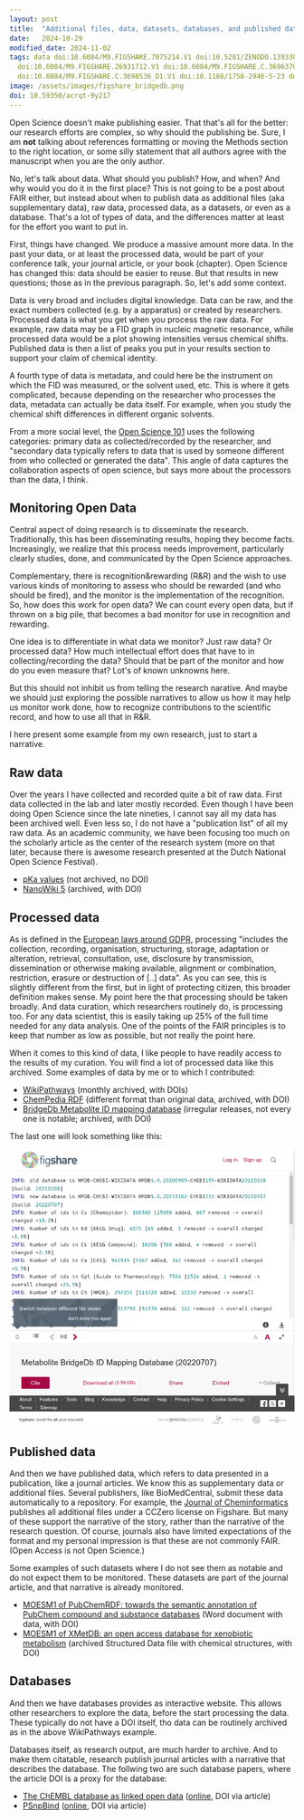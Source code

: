 ```yaml
---
layout: post
title:  "Additional files, data, datasets, databases, and published data"
date:   2024-10-29
modified_date: 2024-11-02
tags: data doi:10.6084/M9.FIGSHARE.7075214.V1 doi:10.5281/ZENODO.13933046 doi:10.6084/M9.FIGSHARE.681678
  doi:10.6084/M9.FIGSHARE.26931712.V1 doi:10.6084/M9.FIGSHARE.C.3696370_D1.V1
  doi:10.6084/M9.FIGSHARE.C.3698536_D1.V1 doi:10.1186/1758-2946-5-23 doi:10.1186/S13321-021-00573-5
image: /assets/images/figshare_bridgedb.png
doi: 10.59350/acrqt-9y217
---
```


Open Science doesn't make publishing easier. That that's all for the better: our research efforts are complex,
so why should the publishing be. Sure, I am **not** talking about references formatting or moving the Methods
section to the right location, or some silly statement that all authors agree with the manuscript when you are
the only author.

No, let's talk about data. What should you publish? How, and when? And why would you do it in the first
place? This is not going to be a post about FAIR either, but instead about when to publish data as additional
files (aka supplementary data), raw data, processed data, as a datasets, or even as a database. That's a
lot of types of data, and the differences matter at least for the effort you want to put in.

First, things have changed. We produce a massive amount more data. In the past your data, or at least the
processed data, would be part of your conference talk, your journal article, or your book (chapter).
Open Science has changed this: data should be easier to reuse. But that results in new questions; those
as in the previous paragraph. So, let's add some context.

Data is very broad and includes digital knowledge. Data can be raw, and the exact numbers collected (e.g.
by a apparatus) or created by researchers. Processed data is what you get when you process the raw data.
For example, raw data may be a FID graph in nucleic magnetic resonance, while processed data would be a
plot showing intensities versus chemical shifts. Published data is then a list of peaks you put in your
results section to support your claim of chemical identity.

A fourth type of data is metadata, and could here be the instrument on which the FID was measured, or
the solvent used, etc. This is where it gets complicated, because depending on the researcher who
processes the data, metadata can actually be data itself. For example, when you study the chemical
shift differences in different organic solvents.

From a more social level, the [Open Science 101](https://chem-bla-ics.linkedchemistry.info/2024/10/21/nasa-tops.html)
uses the following categories: primary data as collected/recorded by the researcher, and
"secondary data typically refers to data that is used by someone different from who collected or generated the data".
This angle of data captures the collaboration aspects of open science, but says more about
the processors than the data, I think.

## Monitoring Open Data

Central aspect of doing research is to disseminate the research. Traditionally, this has been
disseminating results, hoping they become facts. Increasingly, we realize that this process needs
improvement, particularly clearly studies, done, and communicated by the Open Science approaches.

Complementary, there is recognition&rewarding (R&R) and the wish to use various kinds of monitoring to
assess who should be rewarded (and who should be fired), and the monitor is the implementation
of the recognition. So, how does this work for open data? We can count every open data, but
if thrown on a big pile, that becomes a bad monitor for use in recognition and rewarding.

One idea is to differentiate in what data we monitor? Just raw data? Or processed data?
How much intellectual effort does that have to in collecting/recording the data? Should that
be part of the monitor and how do you even measure that? Lot's of known unknowns here.

But this should not inhibit us from telling the research narative. And maybe we should
just exploring the possible narratives to allow us how it may help us monitor work done,
how to recognize contributions to the scientific record, and how to use all that in R&R.

I here present some example from my own research, just to start a narrative.

## Raw data

Over the years I have collected and recorded quite a bit of raw data. First data collected in the lab
and later mostly recorded. Even though I have been doing Open Science since the late nineties,
I cannot say all my data has been archived well. Even less so, I do not have a "publication list"
of all my raw data. As an academic community, we have been focusing too much on the scholarly
article as the center of the research system (more on that later, because there is awesome
research presented at the Dutch National Open Science Festival).

* [pKa values](https://chem-bla-ics.linkedchemistry.org/03/27/migrating-pka-data-from-drugmet-to.html) (not archived, no DOI)
* [NanoWiki 5](https://doi.org/10.6084/m9.figshare.7075214.v1) (archived, with DOI)

## Processed data

As is defined in the [European laws around GDPR](https://commission.europa.eu/law/law-topic/data-protection/reform/what-constitutes-data-processing_en),
processing "includes the collection, recording, organisation, structuring, storage,
adaptation or alteration, retrieval, consultation, use, disclosure by transmission, dissemination or otherwise making available,
alignment or combination, restriction, erasure or destruction of [..] data". As you can see, this is slightly
different from the first, but in light of protecting citizen, this broader definition makes sense.
My point here the that processing should be taken broadly. And data curation, which researchers
routinely do, is processing too. For any data scientist, this is easily taking up 25% of the
full time needed for any data analysis. One of the points of the FAIR principles is to keep
that number as low as possible, but not really the point here.

When it comes to this kind of data, I like people to have readily access to the results
of my curation. You will find a lot of processed data like this archived. Some examples of
data by me or to which I contributed:

* [WikiPathways](https://doi.org/10.5281/zenodo.13933046) (monthly archived, with DOIs)
* [ChemPedia RDF](https://doi.org/10.6084/m9.figshare.681678) (different format than original data, archived, with DOI)
* [BridgeDb Metabolite ID mapping database](https://doi.org/10.6084/m9.figshare.26931712.v1) (irregular releases, not every one is notable; archived, with DOI)

The last one will look something like this:

![](/assets/images/figshare_bridgedb.png)

## Published data

And then we have published data, which refers to data presented in a publication, like a journal
articles. We know this as supplementary data or additional files. Several publishers, like
BioMedCentral, submit these data automatically to a repository. For example, the
[Journal of Cheminformatics](https://jcheminf.biomedcentral.com/) publishes all additional files under a CCZero license on Figshare.
But many of these support the narrative of the story, rather than the narrative of the
research question. Of course, journals also have limited expectations of the format and
my personal impression is that these are not commonly FAIR. (Open Access is not Open Science.)

Some examples of such datasets where I do not see them as notable and do not expect them
to be monitored. These datasets are part of the journal article, and that narrative is
already monitored.

* [MOESM1 of PubChemRDF: towards the semantic annotation of PubChem compound and substance databases](https://doi.org/10.6084/m9.figshare.c.3696370_D1.v1) (Word document with data, with DOI)
* [MOESM1 of XMetDB: an open access database for xenobiotic metabolism](https://doi.org/10.6084/m9.figshare.c.3698536_D1.v1) (archived Structured Data file with chemical structures, with DOI)

## Databases

And then we have databases provides as interactive website. This allows other researchers
to explore the data, before the start processing the data. These typically do not have a DOI itself,
tho data can be routinely archived as in the above WikiPathways example.

Databases itself, as research output, are much harder to archive. And to make them citatable,
research publish journal articles with a narrative that describes the database. The follwing two
are such database papers, where the article DOI is a proxy for the database:

* [The ChEMBL database as linked open data](https://doi.org/10.1186/1758-2946-5-23) ([online](https://chemblmirror.rdf.bigcat-bioinformatics.org/), DOI via article)
* [PSnpBind](https://doi.org/10.1186/s13321-021-00573-5) ([online](https://psnpbind.org/), DOI via article)
